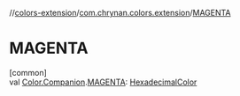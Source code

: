 //[colors-extension](../../index.md)/[com.chrynan.colors.extension](index.md)/[MAGENTA](-m-a-g-e-n-t-a.md)

# MAGENTA

[common]\
val [Color.Companion](../../../colors-core/colors-core/com.chrynan.colors/-color/-companion/index.md).[MAGENTA](-m-a-g-e-n-t-a.md): [HexadecimalColor](../../../colors-core/colors-core/com.chrynan.colors/-hexadecimal-color/index.md)
